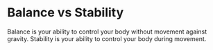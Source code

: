 # Balance vs Stability

Balance is your ability to control your body without movement against gravity. Stability is your ability to control your body during movement.